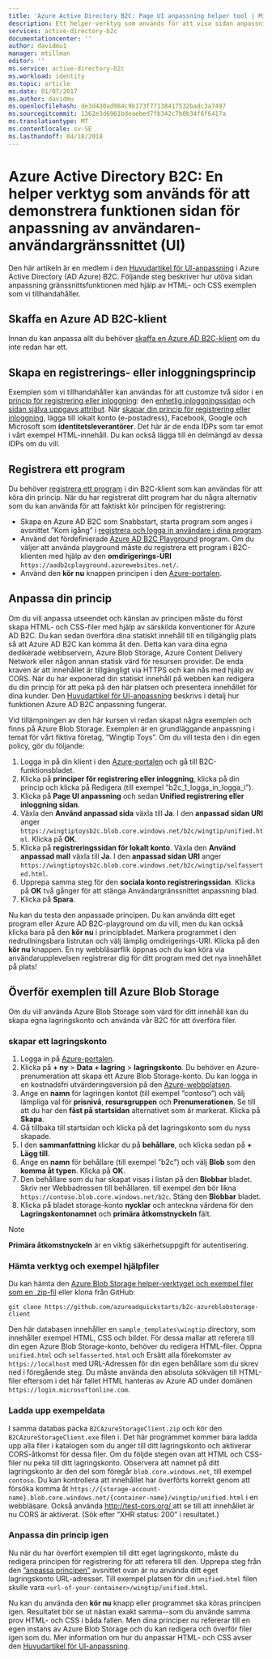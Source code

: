 ```yaml
---
title: 'Azure Active Directory B2C: Page UI anpassning helper tool | Microsoft Docs'
description: Ett helper-verktyg som används för att visa sidan anpassning gränssnittsfunktionen i Azure Active Directory B2C
services: active-directory-b2c
documentationcenter: ''
author: davidmu1
manager: mtillman
editor: ''
ms.service: active-directory-b2c
ms.workload: identity
ms.topic: article
ms.date: 01/07/2017
ms.author: davidmu
ms.openlocfilehash: de3d430ad984c9b173f77138417532badc3a7497
ms.sourcegitcommit: 1362e3d6961bdeaebed7fb342c7b0b34f6f6417a
ms.translationtype: MT
ms.contentlocale: sv-SE
ms.lasthandoff: 04/18/2018
---
```

# <a name="azure-active-directory-b2c-a-helper-tool-used-to-demonstrate-the-page-user-interface-ui-customization-feature"></a>Azure Active Directory B2C: En helper verktyg som används för att demonstrera funktionen sidan för anpassning av användaren-användargränssnittet (UI)
Den här artikeln är en medlem i den [Huvudartikel för UI-anpassning](active-directory-b2c-reference-ui-customization.md) i Azure Active Directory (AD Azure) B2C. Följande steg beskriver hur utöva sidan anpassning gränssnittsfunktionen med hjälp av HTML- och CSS exemplen som vi tillhandahåller.

## <a name="get-an-azure-ad-b2c-tenant"></a>Skaffa en Azure AD B2C-klient
Innan du kan anpassa allt du behöver [skaffa en Azure AD B2C-klient](active-directory-b2c-get-started.md) om du inte redan har ett.

## <a name="create-a-sign-up-or-sign-in-policy"></a>Skapa en registrerings- eller inloggningsprincip
Exemplen som vi tillhandahåller kan användas för att customze två sidor i en [princip för registrering eller inloggning](active-directory-b2c-reference-policies.md): den [enhetlig inloggningssidan](active-directory-b2c-reference-ui-customization.md) och [sidan själva uppgavs attribut](active-directory-b2c-reference-ui-customization.md). När [skapar din princip för registrering eller inloggning](active-directory-b2c-reference-policies.md#create-a-sign-up-or-sign-in-policy), lägga till lokalt konto (e-postadress), Facebook, Google och Microsoft som **identitetsleverantörer**. Det här är de enda IDPs som tar emot i vårt exempel HTML-innehåll.  Du kan också lägga till en delmängd av dessa IDPs om du vill.

## <a name="register-an-application"></a>Registrera ett program
Du behöver [registrera ett program](active-directory-b2c-app-registration.md) i din B2C-klient som kan användas för att köra din princip. När du har registrerat ditt program har du några alternativ som du kan använda för att faktiskt kör principen för registrering:

* Skapa en Azure AD B2C som Snabbstart, starta program som anges i avsnittet ”Kom igång” i [registrera och logga in användare i dina program](active-directory-b2c-overview.md).
* Använd det fördefinierade [Azure AD B2C Playground](https://aadb2cplayground.azurewebsites.net) program. Om du väljer att använda playground måste du registrera ett program i B2C-klienten med hjälp av den **omdirigerings-URI** `https://aadb2cplayground.azurewebsites.net/`.
* Använd den **kör nu** knappen principen i den [Azure-portalen](https://portal.azure.com/).

## <a name="customize-your-policy"></a>Anpassa din princip
Om du vill anpassa utseendet och känslan av principen måste du först skapa HTML- och CSS-filer med hjälp av särskilda konventioner för Azure AD B2C. Du kan sedan överföra dina statiskt innehåll till en tillgänglig plats så att Azure AD B2C kan komma åt den. Detta kan vara dina egna dedikerade webbservern, Azure Blob Storage, Azure Content Delivery Network eller någon annan statisk värd för resursen provider. De enda kraven är att innehållet är tillgängligt via HTTPS och kan nås med hjälp av CORS. När du har exponerad din statiskt innehåll på webben kan redigera du din princip för att peka på den här platsen och presentera innehållet för dina kunder. Den [Huvudartikel för UI-anpassning](active-directory-b2c-reference-ui-customization.md) beskrivs i detalj hur funktionen Azure AD B2C anpassning fungerar.

Vid tillämpningen av den här kursen vi redan skapat några exemplen och finns på Azure Blob Storage. Exemplen är en grundläggande anpassning i temat för vårt fiktiva företag, ”Wingtip Toys”. Om du vill testa den i din egen policy, gör du följande:

1. Logga in på din klient i den [Azure-portalen](https://portal.azure.com/) och gå till B2C-funktionsbladet.
2. Klicka på **principer för registrering eller inloggning**, klicka på din princip och klicka på Redigera (till exempel ”b2c\_1\_logga\_in\_logga\_i”).
3. Klicka på **Page UI anpassning** och sedan **Unified registrering eller inloggning sidan**.
4. Växla den **Använd anpassad sida** växla till **Ja**. I den **anpassad sidan URI** anger `https://wingtiptoysb2c.blob.core.windows.net/b2c/wingtip/unified.html`. Klicka på **OK**.
5. Klicka på **registreringssidan för lokalt konto**. Växla den **Använd anpassad mall** växla till **Ja**. I den **anpassad sidan URI** anger `https://wingtiptoysb2c.blob.core.windows.net/b2c/wingtip/selfasserted.html`.
6. Upprepa samma steg för den **sociala konto registreringssidan**.
   Klicka på **OK** två gånger för att stänga Användargränssnittet anpassning blad.
7. Klicka på **Spara**.

Nu kan du testa den anpassade principen. Du kan använda ditt eget program eller Azure AD B2C-playground om du vill, men du kan också klicka bara på den **kör nu** i principbladet. Markera programmet i den nedrullningsbara listrutan och välj lämplig omdirigerings-URI. Klicka på den **kör nu** knappen. En ny webbläsarflik öppnas och du kan köra via användarupplevelsen registrerar dig för ditt program med det nya innehållet på plats!

## <a name="upload-the-sample-content-to-azure-blob-storage"></a>Överför exemplen till Azure Blob Storage
Om du vill använda Azure Blob Storage som värd för ditt innehåll kan du skapa egna lagringskonto och använda vår B2C för att överföra filer.

### <a name="create-a-storage-account"></a>skapar ett lagringskonto
1. Logga in på [Azure-portalen](https://portal.azure.com/).
2. Klicka på **+ ny** > **Data + lagring** > **lagringskonto**. Du behöver en Azure-prenumeration att skapa ett Azure Blob Storage-konto. Du kan logga in en kostnadsfri utvärderingsversion på den [Azure-webbplatsen](https://azure.microsoft.com/pricing/free-trial/).
3. Ange en **namn** för lagringen kontot (till exempel ”contoso”) och välj lämpliga val för **prisnivå**, **resursgruppen** och  **Prenumerationen**. Se till att du har den **fäst på startsidan** alternativet som är markerat. Klicka på **Skapa**.
4. Gå tillbaka till startsidan och klicka på det lagringskonto som du nyss skapade.
5. I den **sammanfattning** klickar du på **behållare**, och klicka sedan på **+ Lägg till**.
6. Ange en **namn** för behållare (till exempel ”b2c”) och välj **Blob** som den **komma åt typen**. Klicka på **OK**.
7. Den behållare som du har skapat visas i listan på den **Blobbar** bladet. Skriv ner Webbadressen till behållaren. till exempel den bör likna `https://contoso.blob.core.windows.net/b2c`. Stäng den **Blobbar** bladet.
8. Klicka på bladet storage-konto **nycklar** och anteckna värdena för den **Lagringskontonamnet** och **primära åtkomstnyckeln** fält.

> [!NOTE]
> **Primära åtkomstnyckeln** är en viktig säkerhetsuppgift för autentisering.
> 
> 

### <a name="download-the-helper-tool-and-sample-files"></a>Hämta verktyg och exempel hjälpfiler
Du kan hämta den [Azure Blob Storage helper-verktyget och exempel filer som en .zip-fil](https://github.com/azureadquickstarts/b2c-azureblobstorage-client/archive/master.zip) eller klona från GitHub:

```
git clone https://github.com/azureadquickstarts/b2c-azureblobstorage-client
```

Den här databasen innehåller en `sample_templates\wingtip` directory, som innehåller exempel HTML, CSS och bilder. För dessa mallar att referera till din egen Azure Blob Storage-konto, behöver du redigera HTML-filer. Öppna `unified.html` och `selfasserted.html` och Ersätt alla förekomster av `https://localhost` med URL-Adressen för din egen behållare som du skrev ned i föregående steg. Du måste använda den absoluta sökvägen till HTML-filer eftersom i det här fallet HTML hanteras av Azure AD under domänen `https://login.microsoftonline.com`.

### <a name="upload-the-sample-files"></a>Ladda upp exempeldata
I samma databas packa `B2CAzureStorageClient.zip` och kör den `B2CAzureStorageClient.exe` filen i. Det här programmet kommer bara ladda upp alla filer i katalogen som du anger till ditt lagringskonto och aktiverar CORS-åtkomst för dessa filer. Om du följde stegen ovan att HTML och CSS-filer nu peka till ditt lagringskonto. Observera att namnet på ditt lagringskonto är den del som föregår `blob.core.windows.net`, till exempel `contoso`. Du kan kontrollera att innehållet har överförts korrekt genom att försöka komma åt `https://{storage-account-name}.blob.core.windows.net/{container-name}/wingtip/unified.html` i en webbläsare. Också använda [ http://test-cors.org/ ](http://test-cors.org/) att se till att innehållet är nu CORS är aktiverat. (Sök efter ”XHR status: 200” i resultatet.)

### <a name="customize-your-policy-again"></a>Anpassa din princip igen
Nu när du har överfört exemplen till ditt eget lagringskonto, måste du redigera principen för registrering för att referera till den. Upprepa steg från den [”anpassa principen”](#customize-your-policy) avsnittet ovan är nu använda ditt eget lagringskonto URL-adresser. Till exempel platsen för din `unified.html` filen skulle vara `<url-of-your-container>/wingtip/unified.html`.

Nu kan du använda den **kör nu** knapp eller programmet ska köras principen igen. Resultatet bör se ut nästan exakt samma--som du använde samma prov HTML- och CSS i båda fallen. Men dina principer nu refererar till en egen instans av Azure Blob Storage och du kan redigera och överför filer igen som du. Mer information om hur du anpassar HTML- och CSS avser den [Huvudartikel för UI-anpassning](active-directory-b2c-reference-ui-customization.md).

